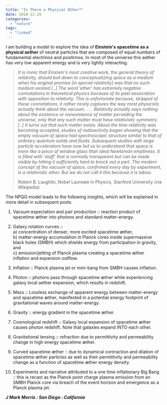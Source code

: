 ```yaml
---
title: "Is There a Physical Æther?"
date: 2018-12-29
categories: 
  - "nature"
tags: 
  - "linked"
---
```


I am building a model to explore the idea of **Einstein's spacetime as a physical aether** of neutral particles that are composed of equal numbers of fundamental electrinos and positrinos. In most of the universe this aether has very low apparent energy and is very lightly interacting.

> _It is ironic that Einstein's most creative work, the general theory of relativity, should boil down to conceptualizing space as a medium when his original premise \[in special relativity\] was that no such medium existed \[..\] The word 'ether' has extremely negative connotations in theoretical physics because of its past association with opposition to relativity. This is unfortunate because, stripped of these connotations, it rather nicely captures the way most physicists actually think about the vacuum. . . . Relativity actually says nothing about the existence or nonexistence of matter pervading the universe, only that any such matter must have relativistic symmetry. \[..\] It turns out that such matter exists. About the time relativity was becoming accepted, studies of radioactivity began showing that the empty vacuum of space had spectroscopic structure similar to that of ordinary quantum solids and fluids. Subsequent studies with large particle accelerators have now led us to understand that space is more like a piece of window glass than ideal Newtonian emptiness. It is filled with 'stuff' that is normally transparent but can be made visible by hitting it sufficiently hard to knock out a part. The modern concept of the vacuum of space, confirmed every day by experiment, is a relativistic ether. But we do not call it this because it is taboo._
> 
> Robert B. Laughlin, Nobel Laureate in Physics, Stanford University (via Wikipedia)

The NPQG model leads to the following insights, which will be explained in more detail in subsequent posts.

1. ⁠Vacuum expectation and pair production :: reaction product of spacetime æther into photons and standard matter-energy.

3. ⁠Galaxy rotation curves ::  
    a) concentration of denser, more excited spacetime æther,  
    b) matter-energy accumulation in Planck cores inside supermassive black holes (SMBH) which shields energy from participation in gravity, and  
    c) emission/jetting of Planck plasma creating a spacetime æther inflation and expansion outflow.

5. Inflation :: Planck plasma jet or mini-bang from SMBH causes inflation.

7. Photon :: photons pass through spacetime æther while experiencing galaxy local aether expansion, which results in redshift.

9. Mass :: Lossless exchange of apparent energy between matter-energy and spacetime æther, manifested in a potential energy footprint of gravitational waves around matter-energy.

11. Gravity :: energy gradient in the spacetime æther.

13. ⁠Cosmological redshift :: Galaxy local expansion of spacetime æther causes photon redshift. Note that galaxies expand INTO each other.

15. Gravitational lensing :: refraction due to permittivity and permeability change in high energy spacetime æther.

17. ⁠Curved spacetime æther :: due to dynamical contraction and dilation of spacetime æther particles as well as their permittivity and permeability change as a function of spacetime æther energy density.

19. Experiments and narrative attributed to a one time inflationary Big Bang :: this is recast as the Planck point charge plasma emission from an SMBH Planck core via breach of the event horizon and emergence as a Planck plasma jet.

_**J Mark Morris : San Diego : California**_

